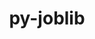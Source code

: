 ---
title: "py-joblib"
layout: cache
categories: [package, develop-2025-03-23]
meta: {"compilers": ["apple-clang@=16.0.0", "gcc@=11.4.0", "gcc@=13.2.0", "oneapi@=2024.2.1"], "num_specs": 15, "num_specs_by_stack": {"e4s": 3, "e4s-oneapi": 2, "ml-darwin-aarch64-mps": 3, "ml-linux-aarch64-cpu": 3, "ml-linux-aarch64-cuda": 3, "ml-linux-x86_64-cpu": 3, "ml-linux-x86_64-cuda": 3, "ml-linux-x86_64-rocm": 3, "root": 15}, "oss": ["sequoia", "ubuntu22.04", "ubuntu24.04"], "platforms": ["darwin", "linux"], "stacks": ["e4s", "e4s-oneapi", "ml-darwin-aarch64-mps", "ml-linux-aarch64-cpu", "ml-linux-aarch64-cuda", "ml-linux-x86_64-cpu", "ml-linux-x86_64-cuda", "ml-linux-x86_64-rocm", "root"], "targets": ["aarch64", "x86_64_v3"], "versions": ["1.4.2"]}
spec_details: [{"compiler": "gcc@=13.2.0", "hash": "ahnf6pkczjji3l6txljz65vtmynomjgn", "os": "ubuntu24.04", "platform": "linux", "size": "-", "stacks": ["ml-linux-x86_64-cpu", "ml-linux-x86_64-cuda", "ml-linux-x86_64-rocm", "root"], "target": "x86_64_v3", "variants": ["build_system=python_pip"], "versions": ["1.4.2"]}, {"compiler": "gcc@=13.2.0", "hash": "bf26rdcfplkipklbocj2r6zoch3b6h6a", "os": "ubuntu24.04", "platform": "linux", "size": "-", "stacks": ["ml-linux-x86_64-cpu", "ml-linux-x86_64-cuda", "root"], "target": "x86_64_v3", "variants": ["build_system=python_pip"], "versions": ["1.4.2"]}, {"compiler": "gcc@=13.2.0", "hash": "cmawiihbi2jtjnyil7nuvfazfg5azlsx", "os": "ubuntu24.04", "platform": "linux", "size": "-", "stacks": ["ml-linux-aarch64-cpu", "ml-linux-aarch64-cuda", "root"], "target": "aarch64", "variants": ["build_system=python_pip"], "versions": ["1.4.2"]}, {"compiler": "gcc@=13.2.0", "hash": "dq6ygptvg5ukqufgedjl3davepdrye4b", "os": "ubuntu24.04", "platform": "linux", "size": "-", "stacks": ["ml-linux-aarch64-cpu", "ml-linux-aarch64-cuda", "root"], "target": "aarch64", "variants": ["build_system=python_pip"], "versions": ["1.4.2"]}, {"compiler": "apple-clang@=16.0.0", "hash": "fbwm3xybjnit533ta725iwvnirigqy3e", "os": "sequoia", "platform": "darwin", "size": "-", "stacks": ["ml-darwin-aarch64-mps", "root"], "target": "aarch64", "variants": ["build_system=python_pip"], "versions": ["1.4.2"]}, {"compiler": "gcc@=11.4.0", "hash": "ivpbl4yfdcfbgcpanbpoeekzfjl77brv", "os": "ubuntu22.04", "platform": "linux", "size": "-", "stacks": ["e4s", "root"], "target": "x86_64_v3", "variants": ["build_system=python_pip"], "versions": ["1.4.2"]}, {"compiler": "apple-clang@=16.0.0", "hash": "ixetckatwfy24h27splp3yuy2igtx4hp", "os": "sequoia", "platform": "darwin", "size": "-", "stacks": ["ml-darwin-aarch64-mps", "root"], "target": "aarch64", "variants": ["build_system=python_pip"], "versions": ["1.4.2"]}, {"compiler": "gcc@=11.4.0", "hash": "lsdkc7o5pumhfpkhi7jwx2azxuvea7xf", "os": "ubuntu22.04", "platform": "linux", "size": "-", "stacks": ["e4s", "root"], "target": "x86_64_v3", "variants": ["build_system=python_pip"], "versions": ["1.4.2"]}, {"compiler": "apple-clang@=16.0.0", "hash": "pf7rojgssdinqe2xxgpywu4zquyanpq2", "os": "sequoia", "platform": "darwin", "size": "-", "stacks": ["ml-darwin-aarch64-mps", "root"], "target": "aarch64", "variants": ["build_system=python_pip"], "versions": ["1.4.2"]}, {"compiler": "gcc@=13.2.0", "hash": "prkinsvvdtiirgmtaqycsks7rpkwh55r", "os": "ubuntu24.04", "platform": "linux", "size": "-", "stacks": ["ml-linux-aarch64-cpu", "ml-linux-aarch64-cuda", "root"], "target": "aarch64", "variants": ["build_system=python_pip"], "versions": ["1.4.2"]}, {"compiler": "oneapi@=2024.2.1", "hash": "qev6gfrmeaojen32o4lstqyk6fdkbxvm", "os": "ubuntu22.04", "platform": "linux", "size": "-", "stacks": ["e4s-oneapi", "root"], "target": "x86_64_v3", "variants": ["build_system=python_pip"], "versions": ["1.4.2"]}, {"compiler": "gcc@=13.2.0", "hash": "qznwgh7gyoqcxfumpz5oztqhs7b7kj66", "os": "ubuntu24.04", "platform": "linux", "size": "-", "stacks": ["ml-linux-x86_64-rocm", "root"], "target": "x86_64_v3", "variants": ["build_system=python_pip"], "versions": ["1.4.2"]}, {"compiler": "gcc@=11.4.0", "hash": "r43mfst6q5gwmlwtertqmxy274rilb2f", "os": "ubuntu22.04", "platform": "linux", "size": "-", "stacks": ["e4s", "root"], "target": "x86_64_v3", "variants": ["build_system=python_pip"], "versions": ["1.4.2"]}, {"compiler": "gcc@=13.2.0", "hash": "uepdshjha55fj6egjndp5sftjaavix42", "os": "ubuntu24.04", "platform": "linux", "size": "-", "stacks": ["ml-linux-x86_64-cpu", "ml-linux-x86_64-cuda", "ml-linux-x86_64-rocm", "root"], "target": "x86_64_v3", "variants": ["build_system=python_pip"], "versions": ["1.4.2"]}, {"compiler": "oneapi@=2024.2.1", "hash": "xcgdlnxvyl2d3jqxzdckjfnignfyrwnx", "os": "ubuntu22.04", "platform": "linux", "size": "-", "stacks": ["e4s-oneapi", "root"], "target": "x86_64_v3", "variants": ["build_system=python_pip"], "versions": ["1.4.2"]}]
---